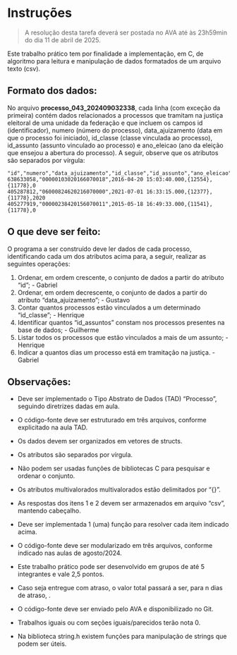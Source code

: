 # Instruções

> A resolução desta tarefa deverá ser postada no AVA até às 23h59min do dia 11 de abril de 2025.

Este trabalho prático tem por finalidade a implementação, em C, de algoritmo para leitura e manipulação de dados formatados de um arquivo texto (csv).

## Formato dos dados:

No arquivo **processo_043_202409032338**, cada linha (com exceção da primeira) contém dados relacionados a processos que tramitam na justiça eleitoral de uma unidade da federação e que incluem os campos id (identificador), numero (número do processo), data_ajuizamento (data em que o processo foi iniciado), id_classe (classe vinculada ao processo), id_assunto (assunto vinculado ao processo) e ano_eleicao (ano da eleição que ensejou a abertura do processo). A seguir, observe que os atributos são separados por vírgula:


```
"id","numero","data_ajuizamento","id_classe","id_assunto","ano_eleicao"
638633058,"00000103020166070018",2016-04-20 15:03:40.000,{12554},{11778},0
405287812,"06000824620216070000",2021-07-01 16:33:15.000,{12377},{11778},2020
405277919,"00000238420156070011",2015-05-18 16:49:33.000,{11541},{11778},0
```

## O que deve ser feito:
O programa a ser construído deve ler dados de cada processo, identificando cada um dos atributos acima para, a seguir, realizar as seguintes operações:

1. Ordenar, em ordem crescente, o conjunto de dados a partir do atributo “id”; - Gabriel
2. Ordenar, em ordem decrescente, o conjunto de dados a partir do atributo “data_ajuizamento”; - Gustavo
3. Contar quantos processos estão vinculados a um determinado “id_classe”; - Henrique
4. Identificar quantos “id_assuntos” constam nos processos presentes na base de dados; - Guilherme
5. Listar todos os processos que estão vinculados a mais de um assunto; - Henrique
6. Indicar a quantos dias um processo está em tramitação na justiça. - Gabriel

## Observações:

- Deve ser implementado o Tipo Abstrato de Dados (TAD) “Processo”, seguindo diretrizes dadas em aula.

- O código-fonte deve ser estruturado em três arquivos, conforme explicitado na aula TAD.

- Os dados devem ser organizados em vetores de structs.

- Os atributos são separados por vírgula.

- Não podem ser usadas funções de bibliotecas C para pesquisar e ordenar o conjunto.

- Os atributos multivalorados multivalorados estão delimitados por “{}”.

- As respostas dos itens 1 e 2 devem ser armazenados em arquivo “csv”, mantendo cabeçalho.

- Deve ser implementada 1 (uma) função para resolver cada item indicado acima.

- O código-fonte deve ser modularizado em três arquivos, conforme indicado nas aulas de agosto/2024.

- Este trabalho prático pode ser desenvolvido em grupos de até 5 integrantes e vale 2,5 pontos.

- Caso seja entregue com atraso, o valor total passará a ser, para n dias de atraso, .

- O código-fonte deve ser enviado pelo AVA e disponibilizado no Git.

- Trabalhos iguais ou com seções iguais/parecidos terão nota 0.

- Na biblioteca string.h existem funções para manipulação de strings que podem ser úteis.